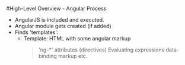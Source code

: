 #High-Level Overview - Angular Process
* AngularJS is included and executed.
* Angular module gets created (if added)
* Finds 'templates':
  - Template: HTML with some angular markup
    > 'ng-*' attributes (directives)
    > Evaluating expressions
    > data-binding markup etc.
    

